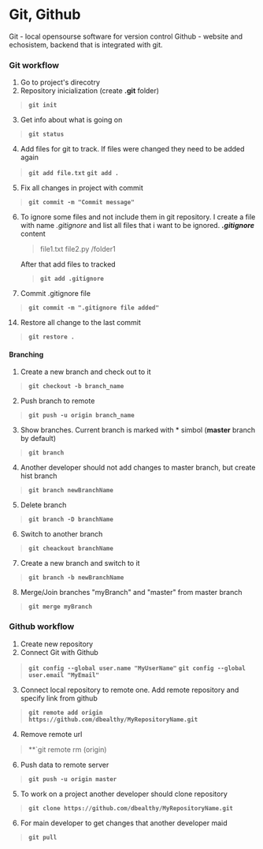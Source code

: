 # Git, Github
Git - local opensourse software for version control
Github - website and echosistem, backend that is integrated with git.

### Git workflow
1. Go to project's direcotry
2. Repository inicialization  (create **.git** folder)
> **`git init`**
3. Get info about what is going on
> **`git status`**
4. Add files for git to track. If files were changed they need to be added again
> **`git add file.txt`** 
> **`git add .`** 
5. Fix all changes in project with commit
> **`git commit -m "Commit message"`**
6. To ignore some files and not include them in git repository. I create a file with name *.gitignore* and list all files that i want to be ignored.
	***.gitignore*** content
	>file1.txt
	>file2.py
	>/folder1

	After that add files to tracked
	> **`git add .gitignore`**

7. Commit .gitignore file
>**`git commit -m ".gitignore file added"`**

14. Restore all change to the last commit
>**`git restore .`**

#### Branching
1. Create a new branch and check out to it
>**`git checkout -b branch_name`**

2. Push branch to remote
>**`git push -u origin branch_name`**

3. Show branches. Current branch is marked with * simbol (**master** branch by default)
> **`git branch`**
4. Another developer should not add changes to master branch, but create hist branch
> **`git branch newBranchName`**
5. Delete branch
> **`git branch -D branchName`** 
6. Switch to another branch
>**`git cheackout branchName`**
7. Create a new branch and switch to it
>**`git branch -b newBranchName`**
8. Merge/Join branches "myBranch" and "master" from master branch
>**`git merge myBranch`**

### Github workflow
1. Create new repository
2. Connect Git with Github
> **`git config --global user.name "MyUserName"`**
> **`git config --global user.email "MyEmail"`**
3. Connect local repository to remote one. Add remote repository and specify link from github
>**`git remote add origin https://github.com/dbealthy/MyRepositoryName.git`**

4. Remove remote url
>**`git remote rm <remotename>(origin) 
6. Push data to remote server
>**`git push -u origin master`**
5. To work on a project another developer should clone repository
>**`git clone https://github.com/dbealthy/MyRepositoryName.git`**
6. For main developer to get changes that another developer maid
>**`git pull`**